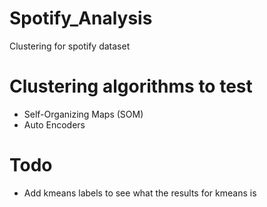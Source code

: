 # Spotify_Analysis
Clustering for spotify dataset

# Clustering algorithms to test
- Self-Organizing Maps (SOM)
- Auto Encoders

# Todo
- Add kmeans labels to see what the results for kmeans is
